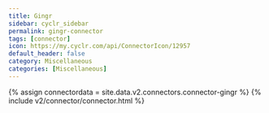 ```yaml
---
title: Gingr
sidebar: cyclr_sidebar
permalink: gingr-connector
tags: [connector]
icon: https://my.cyclr.com/api/ConnectorIcon/12957
default_header: false
category: Miscellaneous
categories: [Miscellaneous]
---
```

{% assign connectordata = site.data.v2.connectors.connector-gingr %}
{% include v2/connector/connector.html %}	